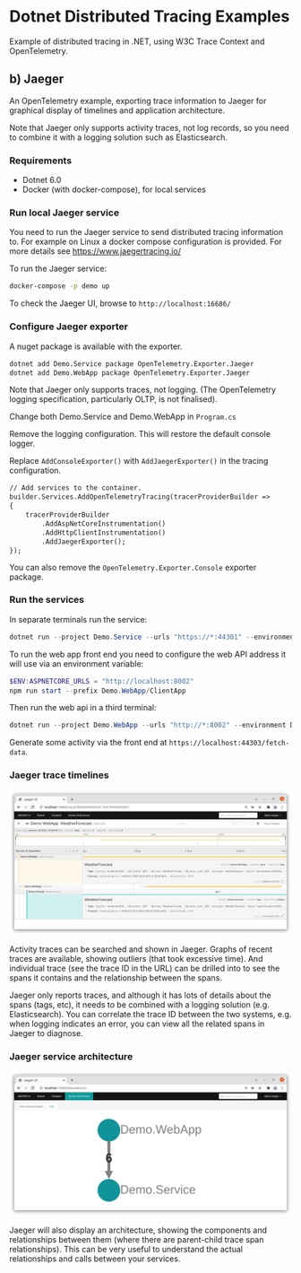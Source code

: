 # Dotnet Distributed Tracing Examples

Example of distributed tracing in .NET, using W3C Trace Context and OpenTelemetry.

## b) Jaeger

An OpenTelemetry example, exporting trace information to Jaeger for graphical display of timelines and application architecture.

Note that Jaeger only supports activity traces, not log records, so you need to combine it with a logging solution such as Elasticsearch.


### Requirements

* Dotnet 6.0
* Docker (with docker-compose), for local services

### Run local Jaeger service

You need to run the Jaeger service to send distributed tracing information to. For example on Linux a docker compose configuration is provided. For more details see https://www.jaegertracing.io/

To run the Jaeger service:

```sh
docker-compose -p demo up
```

To check the Jaeger UI, browse to `http://localhost:16686/`


### Configure Jaeger exporter

A nuget package is available with the exporter.

```
dotnet add Demo.Service package OpenTelemetry.Exporter.Jaeger
dotnet add Demo.WebApp package OpenTelemetry.Exporter.Jaeger
```

Note that Jaeger only supports traces, not logging. (The OpenTelemetry logging specification, particularly OLTP, is not finalised).

Change both Demo.Service and Demo.WebApp in `Program.cs`

Remove the logging configuration. This will restore the default console logger.

Replace `AddConsoleExporter()` with `AddJaegerExporter()` in the tracing configuration.

```
// Add services to the container.
builder.Services.AddOpenTelemetryTracing(tracerProviderBuilder =>
{
    tracerProviderBuilder
        .AddAspNetCoreInstrumentation()
        .AddHttpClientInstrumentation()
        .AddJaegerExporter();
});
```

You can also remove the `OpenTelemetry.Exporter.Console` exporter package.

### Run the services

In separate terminals run the service:

```powershell
dotnet run --project Demo.Service --urls "https://*:44301" --environment Development
```

To run the web app front end you need to configure the web API address it will use via an environment variable:

```powershell
$ENV:ASPNETCORE_URLS = "http://localhost:8002"
npm run start --prefix Demo.WebApp/ClientApp
```

Then run the web api in a third terminal:

```powershell
dotnet run --project Demo.WebApp --urls "http://*:8002" --environment Development
```

Generate some activity via the front end at `https://localhost:44303/fetch-data`.

### Jaeger trace timelines

![](images/jaeger-traces.png)

Activity traces can be searched and shown in Jaeger. Graphs of recent traces are available, showing outliers (that took excessive time). And individual trace (see the trace ID in the URL) can be drilled into to see the spans it contains and the relationship between the spans.

Jaeger only reports traces, and although it has lots of details about the spans (tags, etc), it needs to be combined with a logging solution (e.g. Elasticsearch). You can correlate the trace ID between the two systems, e.g. when logging indicates an error, you can view all the related spans in Jaeger to diagnose.

### Jaeger service architecture

![](images/jaeger-architecture.png)

Jaeger will also display an architecture, showing the components and relationships between them (where there are parent-child trace span relationships). This can be very useful to understand the actual relationships and calls between your services.




